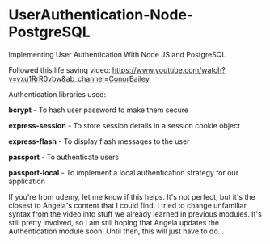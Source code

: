 # UserAuthentication-Node-PostgreSQL
Implementing User Authentication With Node JS and PostgreSQL

Followed this life saving video: https://www.youtube.com/watch?v=vxu1RrR0vbw&ab_channel=ConorBailey

Authentication libraries used:

**bcrypt** - To hash user password to make them secure

**express-session** - To store session details in a session cookie object

**express-flash** - To display flash messages to the user

**passport** - To authenticate users

**passport-local** - To implement a local authentication strategy for our application


If you're from udemy, let me know if this helps. It's not perfect, but it's the closest to Angela's content that I could find. I tried to change unfamiliar syntax from the video into stuff we already learned in previous modules. It's still pretty involved, so I am still hoping that Angela updates the Authentication module soon! Until then, this will just have to do...
